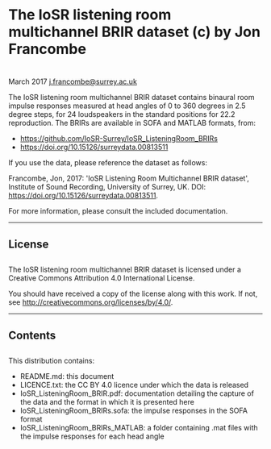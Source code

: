 # The IoSR listening room multichannel BRIR dataset (c) by Jon Francombe
# 
March 2017 j.francombe@surrey.ac.uk

The IoSR listening room multichannel BRIR dataset contains binaural room impulse responses measured at head angles of 0 to 360 degrees in 2.5 degree steps, for 24 loudspeakers in the standard positions for 22.2 reproduction. The BRIRs are available in SOFA and MATLAB formats, from:

* https://github.com/IoSR-Surrey/IoSR_ListeningRoom_BRIRs
* https://doi.org/10.15126/surreydata.00813511

If you use the data, please reference the dataset as follows:

Francombe, Jon, 2017: 'IoSR Listening Room Multichannel BRIR dataset', Institute of Sound Recording, University of Surrey, UK. DOI: https://doi.org/10.15126/surreydata.00813511.

For more information, please consult the included documentation.

**********************************************************************
## License
## 
The IoSR listening room multichannel BRIR dataset is licensed under a Creative Commons Attribution 4.0 International License.

You should have received a copy of the license along with this work. If not, see <http://creativecommons.org/licenses/by/4.0/>.

**********************************************************************

## Contents
## 
This distribution contains:

* README.md: this document
* LICENCE.txt: the CC BY 4.0 licence under which the data is released
* IoSR_ListeningRoom_BRIR.pdf: documentation detailing the capture of the data and the format in which it is presented here 
* IoSR_ListeningRoom_BRIRs.sofa: the impulse responses in the SOFA format
* IoSR_ListeningRoom_BRIRs_MATLAB: a folder containing .mat files with the impulse responses for each head angle
